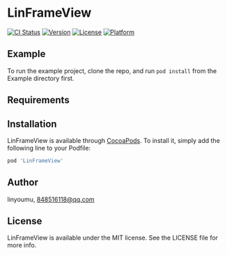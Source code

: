 # LinFrameView

[![CI Status](http://img.shields.io/travis/linyoumu/LinFrameView.svg?style=flat)](https://travis-ci.org/linyoumu/LinFrameView)
[![Version](https://img.shields.io/cocoapods/v/LinFrameView.svg?style=flat)](http://cocoapods.org/pods/LinFrameView)
[![License](https://img.shields.io/cocoapods/l/LinFrameView.svg?style=flat)](http://cocoapods.org/pods/LinFrameView)
[![Platform](https://img.shields.io/cocoapods/p/LinFrameView.svg?style=flat)](http://cocoapods.org/pods/LinFrameView)

## Example

To run the example project, clone the repo, and run `pod install` from the Example directory first.

## Requirements

## Installation

LinFrameView is available through [CocoaPods](http://cocoapods.org). To install
it, simply add the following line to your Podfile:

```ruby
pod 'LinFrameView'
```

## Author

linyoumu, 848516118@qq.com

## License

LinFrameView is available under the MIT license. See the LICENSE file for more info.
